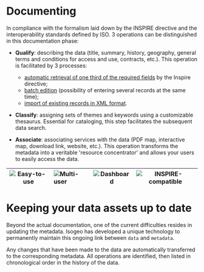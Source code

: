# Documenting

In compliance with the formalism laid down by the INSPIRE directive and the interoperability standards defined by ISO. 3 operations can be distinguished in this documentation phase:

* **Qualify**: describing the data (title, summary, history, geography, general terms and conditions for access and use, contracts, etc.). This operation is facilitated by 3 processes:
    - [automatic retrieval of one third of the required fields](/en/features/documentation/md_fields_autos.html) by the Inspire directive;
    - [batch edition](/en/features/documentation/md_edit_batch.html) (possibility of entering several records at the same time);
    - [import of existing records in XML format](/en/features/documentation/md_import.html).

* **Classify**: assigning sets of themes and keywords using a customizable thesaurus. Essential for cataloging, this step facilitates the subsequent data search.

* **Associate**: associating services with the data (PDF map, interactive map, download link, website, etc.). This operation transforms the metadata into a veritable &apos;resource concentrator&apos; and allows your users to easily access the data.

| ![Easy-to-use](/images/icone_simple_bleu_140px.png "User-friendly and easy-to-use") | ![Multi-user](/images/icone_multiuser_bleu_140px.png "Multi-account management") | ![Dashboard](/images/icone_tdb_bleu_140px.png "Dashboard") | ![INSPIRE-compatible](/images/icone_inspire_bleu_140px.png "Interoperability with standards") |
| :--: | :-- | :--: | :--: |

# Keeping your data assets up to date

Beyond the actual documentation, one of the current difficulties resides in updating the metadata. Isogeo has developed a unique technology to permanently maintain this ongoing link between `data` and `metadata`.

Any changes that have been made to the data are automatically transferred to the corresponding metadata. All operations are identified, then listed in chronological order in the history of the data.


